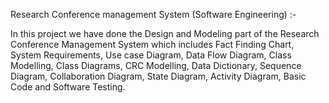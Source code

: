 Research Conference management System (Software Engineering) :- 

In this project we have done the Design and Modeling part of the Research Conference Management System which includes Fact Finding Chart, System Requirements, Use case Diagram, Data Flow Diagram, Class Modelling, Class Diagrams, CRC Modelling, Data Dictionary, Sequence Diagram, Collaboration Diagram, State Diagram, Activity Diagram, Basic Code and Software Testing.

